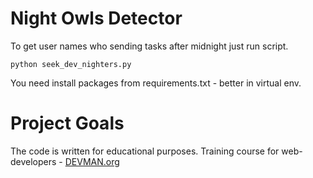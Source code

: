 # Night Owls Detector

To get user names who sending tasks after midnight just run script.

```
python seek_dev_nighters.py
```

You need install packages from requirements.txt - better in virtual env.

# Project Goals

The code is written for educational purposes. Training course for web-developers - [DEVMAN.org](https://devman.org)
